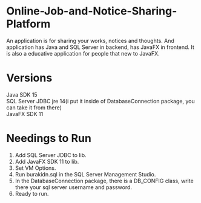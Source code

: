 # Online-Job-and-Notice-Sharing-Platform
An application is for sharing your works, notices and thoughts. And application has Java and SQL Server in backend,  has JavaFX in frontend. It is also a educative application for people that new to JavaFX.

# Versions
Java SDK 15 \
SQL Server JDBC jre 14(i put it inside of DatabaseConnection package, you can take it from there) \
JavaFX SDK 11 

# Needings to Run
1. Add SQL Server JDBC to lib.
2. Add JavaFX SDK 11 to lib.
3. Set VM Options.
4. Run burakidn.sql in the SQL Server Management Studio.
5. In the DatabaseConnection package, there is a DB_CONFIG class, write there your sql server username and password.
6. Ready to run.
